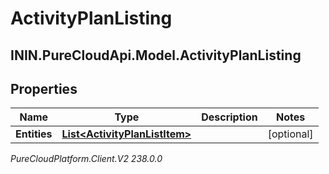 # ActivityPlanListing

## ININ.PureCloudApi.Model.ActivityPlanListing

## Properties

|Name | Type | Description | Notes|
|------------ | ------------- | ------------- | -------------|
| **Entities** | [**List&lt;ActivityPlanListItem&gt;**](ActivityPlanListItem) |  | [optional] |



_PureCloudPlatform.Client.V2 238.0.0_
